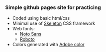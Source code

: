 ### Simple github pages site for practicing

- Coded using basic html/css
- Minimal use of [Skeleton](http://getskeleton.com/) CSS framework
- Web fonts:
    - [Noto Sans](https://fonts.google.com/specimen/Noto+Sans+JP?query=jp)
    - [Roboto](https://fonts.google.com/specimen/Roboto?query=roboto)
- Colors generated with [Adobe color](https://color.adobe.com/create/color-wheel)
